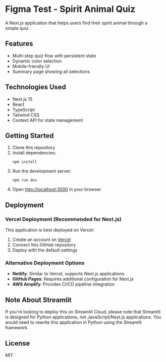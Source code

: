 # Figma Test - Spirit Animal Quiz

A Next.js application that helps users find their spirit animal through a simple quiz.

## Features

- Multi-step quiz flow with persistent state
- Dynamic color selection
- Mobile-friendly UI
- Summary page showing all selections

## Technologies Used

- Next.js 15
- React
- TypeScript
- Tailwind CSS
- Context API for state management

## Getting Started

1. Clone this repository
2. Install dependencies:
   ```
   npm install
   ```
3. Run the development server:
   ```
   npm run dev
   ```
4. Open [http://localhost:3000](http://localhost:3000) in your browser

## Deployment

### Vercel Deployment (Recommended for Next.js)

This application is best deployed on Vercel:

1. Create an account on [Vercel](https://vercel.com)
2. Connect this GitHub repository
3. Deploy with the default settings

### Alternative Deployment Options

- **Netlify**: Similar to Vercel, supports Next.js applications
- **GitHub Pages**: Requires additional configuration for Next.js
- **AWS Amplify**: Provides CI/CD pipeline integration

## Note About Streamlit

If you're looking to deploy this on Streamlit Cloud, please note that Streamlit is designed for Python applications, not JavaScript/Next.js applications. You would need to rewrite this application in Python using the Streamlit framework.

## License

MIT
